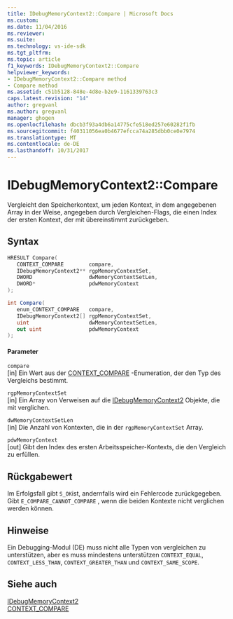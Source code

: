 ```yaml
---
title: IDebugMemoryContext2::Compare | Microsoft Docs
ms.custom: 
ms.date: 11/04/2016
ms.reviewer: 
ms.suite: 
ms.technology: vs-ide-sdk
ms.tgt_pltfrm: 
ms.topic: article
f1_keywords: IDebugMemoryContext2::Compare
helpviewer_keywords:
- IDebugMemoryContext2::Compare method
- Compare method
ms.assetid: c51b5128-848e-4d8e-b2e9-1161339763c3
caps.latest.revision: "14"
author: gregvanl
ms.author: gregvanl
manager: ghogen
ms.openlocfilehash: dbcb3f93a4db6a14775cfe518ed257e60282f1fb
ms.sourcegitcommit: f40311056ea0b4677efcca74a285dbb0ce0e7974
ms.translationtype: MT
ms.contentlocale: de-DE
ms.lasthandoff: 10/31/2017
---
```

# <a name="idebugmemorycontext2compare"></a>IDebugMemoryContext2::Compare
Vergleicht den Speicherkontext, um jeden Kontext, in dem angegebenen Array in der Weise, angegeben durch Vergleichen-Flags, die einen Index der ersten Kontext, der mit übereinstimmt zurückgeben.  
  
## <a name="syntax"></a>Syntax  
  
```cpp  
HRESULT Compare(   
   CONTEXT_COMPARE        compare,  
   IDebugMemoryContext2** rgpMemoryContextSet,  
   DWORD                  dwMemoryContextSetLen,  
   DWORD*                 pdwMemoryContext  
);  
```  
  
```csharp  
int Compare(  
   enum_CONTEXT_COMPARE   compare,   
   IDebugMemoryContext2[] rgpMemoryContextSet,   
   uint                   dwMemoryContextSetLen,   
   out uint               pdwMemoryContext  
);  
```  
  
#### <a name="parameters"></a>Parameter  
 `compare`  
 [in] Ein Wert aus der [CONTEXT_COMPARE](../../../extensibility/debugger/reference/context-compare.md) -Enumeration, der den Typ des Vergleichs bestimmt.  
  
 `rgpMemoryContextSet`  
 [in] Ein Array von Verweisen auf die [IDebugMemoryContext2](../../../extensibility/debugger/reference/idebugmemorycontext2.md) Objekte, die mit verglichen.  
  
 `dwMemoryContextSetLen`  
 [in] Die Anzahl von Kontexten, die in der `rgpMemoryContextSet` Array.  
  
 `pdwMemoryContext`  
 [out] Gibt den Index des ersten Arbeitsspeicher-Kontexts, die den Vergleich zu erfüllen.  
  
## <a name="return-value"></a>Rückgabewert  
 Im Erfolgsfall gibt `S_OK`ist, andernfalls wird ein Fehlercode zurückgegeben. Gibt `E_COMPARE_CANNOT_COMPARE` , wenn die beiden Kontexte nicht verglichen werden können.  
  
## <a name="remarks"></a>Hinweise  
 Ein Debugging-Modul (DE) muss nicht alle Typen von vergleichen zu unterstützen, aber es muss mindestens unterstützen `CONTEXT_EQUAL`, `CONTEXT_LESS_THAN`, `CONTEXT_GREATER_THAN` und `CONTEXT_SAME_SCOPE`.  
  
## <a name="see-also"></a>Siehe auch  
 [IDebugMemoryContext2](../../../extensibility/debugger/reference/idebugmemorycontext2.md)   
 [CONTEXT_COMPARE](../../../extensibility/debugger/reference/context-compare.md)